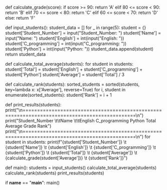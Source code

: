 def calculate_grade(score):
    if score >= 90:
        return 'A'
    elif 80 <= score < 90:
        return 'B'
    elif 70 <= score < 80:
        return 'C'
    elif 60 <= score < 70:
        return 'D'
    else:
        return 'F'

def input_students():
    student_data = []
    for _ in range(5):
        student = {}
        student['Student_Number'] = input("Student_Number: ")
        student['Name'] = input("Name: ")
        student['English'] = int(input("English: "))
        student['C_programming'] = int(input("C_programming: "))
        student['Python'] = int(input("Python: "))
        student_data.append(student)
    return student_data

def calculate_total_average(students):
    for student in students:
        student['Total'] = student['English'] + student['C_programming'] + student['Python']
        student['Average'] = student['Total'] / 3

def calculate_rank(students):
    sorted_students = sorted(students, key=lambda x: x['Average'], reverse=True)
    for i, student in enumerate(sorted_students):
        student['Rank'] = i + 1

def print_results(students):
    print("\n=============================================================================================\n")
    print("Student_Number \t\tName \t\tEnglish    C_programming  Python   Total  Average    Grade   Rank")
    print("\n=============================================================================================\n")
    for student in students:
        print(f"{student['Student_Number']} \t {student['Name']} \t {student['English']} \t {student['C_programming']} \t {student['Python']} \t {student['Total']} \t {student['Average']} \t {calculate_grade(student['Average'])} \t {student['Rank']}")

def main():
    students = input_students()
    calculate_total_average(students)
    calculate_rank(students)
    print_results(students)

if __name__ == "__main__":
    main()
